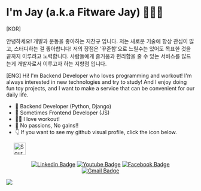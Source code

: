 # I'm Jay (a.k.a Fitware Jay) 👨🏻‍💻
<div>
[KOR]

안녕하세요! 개발과 운동을 좋아하는 지찬규 입니다.
저는 새로운 기술에 항상 관심이 많고, 스터디하는 걸 좋아합니다!
저의 장점은 '꾸준함'으로 느릴수는 있어도 목표한 것을 끝까지 이루려고 노력합니다.
사람들에게 즐거움과 편리함을 줄 수 있는 서비스를 많드는게 개발자로서 이루고자 하는 지향점 입니다.

[ENG]
Hi! I'm Backend Developer who loves programming and workout!
I'm always interested in new technologies and try to study!
And I enjoy doing fun toy projects, and I want to make a service that can be convenient for our daily life.

- 💾   Backend Developer (Python, Django) 
- 🤣  Sometimes Frontend Developer (JS)
- 🏋️‍♂️  I love workout! 
- 🚀  No passions, No gains!!
- 👇 If you want to see my github visual profile, click the icon below.
</div>
<div style="margin-left=10px">
    &nbsp&nbsp&nbsp&nbsp&nbsp<a href="https://sourcerer.io/jay-chan9yu"><img src="https://sourcerer.io/icons/logo-sharing.svg"height="32px" alt="Sourcerer"></a>
</div>

<div align=center>
	
  [![Linkedin Badge](https://img.shields.io/badge/-LinkedIn-blue?style=flat-square&logo=Linkedin&logoColor=white&link=https:/https://www.linkedin.com/in/%EC%B0%AC%EA%B7%9C-%EC%A7%80-22149a1a7/)](https://www.linkedin.com/in/%EC%B0%AC%EA%B7%9C-%EC%A7%80-22149a1a7/)
  [![Youtube Badge](https://img.shields.io/badge/Youtube-ff0000?style=flat-square&logo=youtube&link=https://www.youtube.com/channel/UC4i-2itVHA3txL08nFbaBBQ)](https://www.youtube.com/channel/UC4i-2itVHA3txL08nFbaBBQ)
  [![Facebook Badge](https://img.shields.io/badge/facebook-1877f2?style=flat-square&logo=facebook&logoColor=white&link=https://www.facebook.com/changyu.ji.7)](https://www.facebook.com/changyu.ji.7)	
  [![Gmail Badge](https://img.shields.io/badge/Gmail-d14836?style=flat-square&logo=Gmail&logoColor=white&link=mailto:ckj9014@gmail.com)](mailto:ckj9014@gmail.com)
</div>
<div>
<img align="left" src="https://github-readme-stats.vercel.app/api?username=JAY-Chan9yu&show_icons=true&icon_color=009C4C&text_color=718096&bg_color=ffffff&hide_title=true" />
</div>
